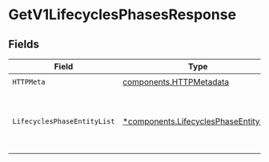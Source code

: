 # GetV1LifecyclesPhasesResponse


## Fields

| Field                                                                                         | Type                                                                                          | Required                                                                                      | Description                                                                                   |
| --------------------------------------------------------------------------------------------- | --------------------------------------------------------------------------------------------- | --------------------------------------------------------------------------------------------- | --------------------------------------------------------------------------------------------- |
| `HTTPMeta`                                                                                    | [components.HTTPMetadata](../../models/components/httpmetadata.md)                            | :heavy_check_mark:                                                                            | N/A                                                                                           |
| `LifecyclesPhaseEntityList`                                                                   | [*components.LifecyclesPhaseEntityList](../../models/components/lifecyclesphaseentitylist.md) | :heavy_minus_sign:                                                                            | List all of the lifecycle phases and milestones in the organization                           |